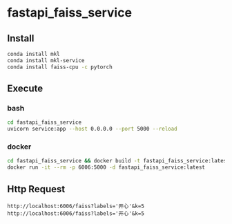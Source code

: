 # fastapi_faiss_service

## Install
```bash
conda install mkl
conda install mkl-service
conda install faiss-cpu -c pytorch
```

## Execute

### bash

```bash
cd fastapi_faiss_service
uvicorn service:app --host 0.0.0.0 --port 5000 --reload
```

### docker
```bash
cd fastapi_faiss_service && docker build -t fastapi_faiss_service:latest .
docker run -it --rm -p 6006:5000 -d fastapi_faiss_service:latest
```

## Http Request
```http request
http://localhost:6006/faiss?labels='开心'&k=5
http://localhost:6006/faiss?labels='开心'&k=5
```

